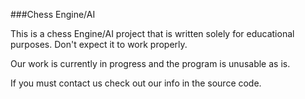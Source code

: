 ###Chess Engine/AI 

This is a chess Engine/AI project that is written solely for educational
purposes. Don't expect it to work properly.

Our work is currently in progress and the program is unusable as is.

If you must contact us check out our info in the source code.
